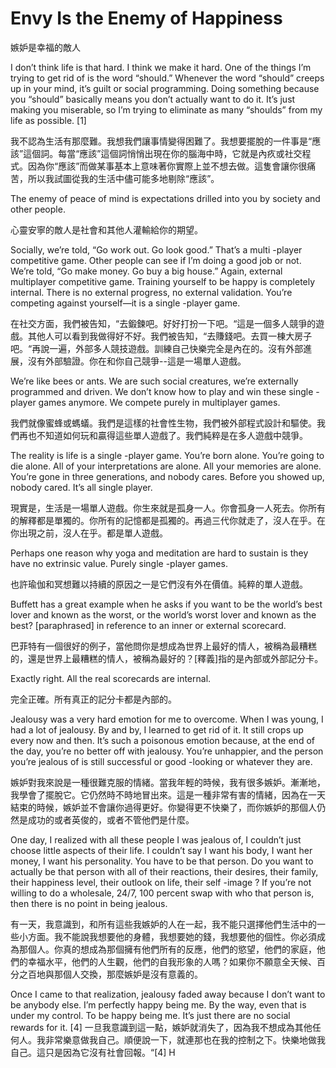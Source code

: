 # Envy Is the Enemy of Happiness

嫉妒是幸福的敵人

I don’t think life is that hard. I think we make it hard. One of the things I’m trying to get rid of is the word “should.” Whenever the word “should” creeps up in your mind, it’s guilt or social programming. Doing something because you “should” basically means you don’t actually want to do it. It’s just making you miserable, so I’m trying to eliminate as many “shoulds” from my life as possible. [1]

我不認為生活有那麼難。我想我們讓事情變得困難了。我想要擺脫的一件事是“應該”這個詞。每當“應該”這個詞悄悄出現在你的腦海中時，它就是內疚或社交程式。因為你“應該”而做某事基本上意味著你實際上並不想去做。這隻會讓你很痛苦，所以我試圖從我的生活中儘可能多地剔除“應該”。

The enemy of peace of mind is expectations drilled into you by society and other people.

心靈安寧的敵人是社會和其他人灌輸給你的期望。

Socially, we’re told, “Go work out. Go look good.” That’s a multi -player competitive game. Other people can see if I’m doing a good job or not. We’re told, “Go make money. Go buy a big house.” Again, external multiplayer competitive game. Training yourself to be happy is completely internal. There is no external progress, no external validation. You’re competing against yourself—it is a single -player game.

在社交方面，我們被告知，“去鍛鍊吧。好好打扮一下吧。“這是一個多人競爭的遊戲。其他人可以看到我做得好不好。我們被告知，“去賺錢吧。去買一棟大房子吧。“再說一遍，外部多人競技遊戲。訓練自己快樂完全是內在的。沒有外部進展，沒有外部驗證。你在和你自己競爭--這是一場單人遊戲。

We’re like bees or ants. We are such social creatures, we’re externally programmed and driven. We don’t know how to play and win these single -player games anymore. We compete purely in multiplayer games.

我們就像蜜蜂或螞蟻。我們是這樣的社會性生物，我們被外部程式設計和驅使。我們再也不知道如何玩和贏得這些單人遊戲了。我們純粹是在多人遊戲中競爭。

The reality is life is a single -player game. You’re born alone. You’re going to die alone. All of your interpretations are alone. All your memories are alone. You’re gone in three generations, and nobody cares. Before you showed up, nobody cared. It’s all single player.

現實是，生活是一場單人遊戲。你生來就是孤身一人。你會孤身一人死去。你所有的解釋都是單獨的。你所有的記憶都是孤獨的。再過三代你就走了，沒人在乎。在你出現之前，沒人在乎。都是單人遊戲。

Perhaps one reason why yoga and meditation are hard to sustain is they have no extrinsic value. Purely single -player games.

也許瑜伽和冥想難以持續的原因之一是它們沒有外在價值。純粹的單人遊戲。

Buffett has a great example when he asks if you want to be the world’s best lover and known as the worst, or the world’s worst lover and known as the best? [paraphrased] in reference to an inner or external scorecard.

巴菲特有一個很好的例子，當他問你是想成為世界上最好的情人，被稱為最糟糕的，還是世界上最糟糕的情人，被稱為最好的？[釋義]指的是內部或外部記分卡。

Exactly right. All the real scorecards are internal.

完全正確。所有真正的記分卡都是內部的。

Jealousy was a very hard emotion for me to overcome. When I was young, I had a lot of jealousy. By and by, I learned to get rid of it. It still crops up every now and then. It’s such a poisonous emotion because, at the end of the day, you’re no better off with jealousy. You’re unhappier, and the person you’re jealous of is still successful or good -looking or whatever they are.

嫉妒對我來說是一種很難克服的情緒。當我年輕的時候，我有很多嫉妒。漸漸地，我學會了擺脫它。它仍然時不時地冒出來。這是一種非常有害的情緒，因為在一天結束的時候，嫉妒並不會讓你過得更好。你變得更不快樂了，而你嫉妒的那個人仍然是成功的或者英俊的，或者不管他們是什麼。

One day, I realized with all these people I was jealous of, I couldn’t just choose little aspects of their life. I couldn’t say I want his body, I want her money, I want his personality. You have to be that person. Do you want to actually be that person with all of their reactions, their desires, their family, their happiness level, their outlook on life, their self -image ? If you’re not willing to do a wholesale, 24/7, 100 percent swap with who that person is, then there is no point in being jealous.

有一天，我意識到，和所有這些我嫉妒的人在一起，我不能只選擇他們生活中的一些小方面。我不能說我想要他的身體，我想要她的錢，我想要他的個性。你必須成為那個人。你真的想成為那個擁有他們所有的反應，他們的慾望，他們的家庭，他們的幸福水平，他們的人生觀，他們的自我形象的人嗎？如果你不願意全天候、百分之百地與那個人交換，那麼嫉妒是沒有意義的。

Once I came to that realization, jealousy faded away because I don’t want to be anybody else. I’m perfectly happy being me. By the way, even that is under my control. To be happy being me. It’s just there are no social rewards for it. [4]
一旦我意識到這一點，嫉妒就消失了，因為我不想成為其他任何人。我非常樂意做我自己。順便說一下，就連那也在我的控制之下。快樂地做我自己。這只是因為它沒有社會回報。“[4]
H
